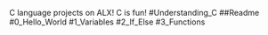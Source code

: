 C language projects on ALX!
C is fun!
#Understanding_C
##Readme
#0_Hello_World
#1_Variables
#2_If_Else
#3_Functions
















